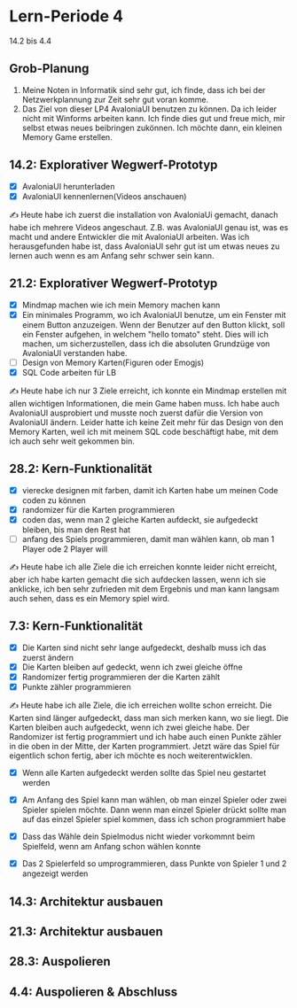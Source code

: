# Lern-Periode 4

14.2 bis 4.4

## Grob-Planung

1. Meine Noten in Informatik sind sehr gut, ich finde, dass ich bei der Netzwerkplannung zur Zeit sehr gut voran komme.
2. Das Ziel von dieser LP4 AvaloniaUI benutzen zu können. Da ich leider nicht mit Winforms arbeiten kann. Ich finde dies gut und freue mich, mir selbst etwas neues beibringen zukönnen. Ich möchte dann, ein kleinen Memory Game erstellen.


## 14.2: Explorativer Wegwerf-Prototyp

- [x] AvaloniaUI herunterladen
- [x] AvaloniaUI kennenlernen(Videos anschauen) 

✍️ Heute habe ich zuerst die installation von AvaloniaUi gemacht, danach habe ich mehrere Videos angeschaut. Z.B. was AvaloniaUI genau ist, was es macht und andere Entwickler die mit AvaloniaUI arbeiten. Was ich herausgefunden habe ist, dass AvaloniaUI sehr gut ist um etwas neues zu lernen auch wenn es am Anfang sehr schwer sein kann.


## 21.2: Explorativer Wegwerf-Prototyp

- [x] Mindmap machen wie ich mein Memory machen kann
- [x] Ein minimales Programm, wo ich AvaloniaUI benutze, um ein Fenster mit einem Button anzuzeigen. Wenn der Benutzer auf den Button klickt, soll ein Fenster aufgehen, in
      welchem "hello tomato" steht. Dies will ich machen, um sicherzustellen, dass ich die absoluten Grundzüge von AvaloniaUI verstanden habe.
- [ ] Design von Memory Karten(Figuren oder Emogjs)
- [x] SQL Code arbeiten für LB

✍️ Heute habe ich nur 3 Ziele erreicht, ich konnte ein Mindmap erstellen mit allen wichtigen Informationen, die mein Game haben muss. Ich habe auch AvaloniaUI ausprobiert und musste noch zuerst dafür die Version
von AvaloniaUI ändern. Leider hatte ich keine Zeit mehr für das Design von den Memory Karten, weil ich mit meinem SQL code beschäftigt habe, mit dem ich auch sehr weit gekommen bin.


## 28.2: Kern-Funktionalität

- [x] vierecke designen mit farben, damit ich Karten habe um meinen Code coden zu können
- [x] randomizer für die Karten programmieren
- [x] coden das, wenn man 2 gleiche Karten aufdeckt, sie aufgedeckt bleiben, bis man den Rest hat
- [ ] anfang des Spiels programmieren, damit man wählen kann, ob man 1 Player ode 2 Player will 

✍️ Heute habe ich alle Ziele die ich erreichen konnte leider nicht erreicht, aber ich habe karten gemacht die sich aufdecken lassen, wenn ich sie anklicke, ich ben sehr zufrieden mit dem Ergebnis
und man kann langsam auch sehen, dass es ein Memory spiel wird.

## 7.3: Kern-Funktionalität
 
- [x] Die Karten sind nicht sehr lange aufgedeckt, deshalb muss ich das zuerst ändern
- [x] Die Karten bleiben auf gedeckt, wenn ich zwei gleiche öffne
- [x] Randomizer fertig programmieren der die Karten zählt
- [x] Punkte zähler programmieren

✍️ Heute habe ich alle Ziele, die ich erreichen wollte schon erreicht. Die Karten sind länger aufgedeckt, dass man sich merken kann, wo sie liegt. Die Karten bleiben auch aufgedeckt, wenn ich zwei gleiche habe. Der Randomizer ist fertig programmiert und ich habe auch einen Punkte zähler in die oben in der Mitte, der Karten programmiert. Jetzt wäre das Spiel für eigentlich schon fertig, aber ich möchte es noch weiterentwicklen.

- [x] Wenn alle Karten aufgedeckt werden sollte das Spiel neu gestartet werden
- [x] Am Anfang des Spiel kann man wählen, ob man einzel Spieler oder zwei Spieler spielen möchte. Dann wenn man einzel Spieler drückt sollte man auf das einzel Spieler spiel kommen,
      dass ich schon programmiert habe
- [x] Dass das Wähle dein Spielmodus nicht wieder vorkommnt beim Spielfeld, wenn am Anfang schon wählen konnte
- [x] Das 2 Spielerfeld so umprogrammieren, dass Punkte von Spieler 1 und 2 angezeigt werden


## 14.3: Architektur ausbauen

## 21.3: Architektur ausbauen

## 28.3: Auspolieren

## 4.4: Auspolieren & Abschluss

